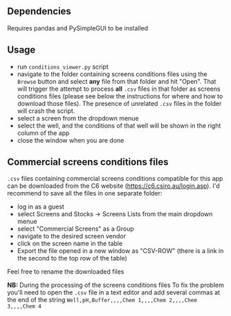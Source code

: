 ## Dependencies
Requires pandas and PySimpleGUI to be installed

## Usage
- run `conditions_viewer.py` script
- navigate to the folder containing screens conditions files using the `Browse` button and select __any__ file from that folder and hit "Open". 
That will trigger the attempt to process __all__ `.csv` files in that folder as screens conditions files 
(please see below the instructions for where and how to download those files). The presence of unrelated `.csv` files in the folder will crash the script.
- select a screen from the dropdown menue
- select the well, and the conditions of that well will be shown in the right column of the app
- close the window when you are done

## Commercial screens conditions files
`.csv` files containing commercial screens conditions compatible for this app can be downloaded from the C6 website (https://c6.csiro.au/login.asp). 
I'd recommend to save all the files in one separate folder:
- log in as a guest 
- select Screens and Stocks -> Screens Lists from the main dropdown menue 
- select "Commercial Screens" as a Group  
- navigate to the desired screen vendor 
- click on the screen name in the table 
- Export the file opened in a new window as "CSV-ROW" (there is a link in the second to the top row of the table)

Feel free to rename the downloaded files

__NB:__ During the processing of the screens conditions files
To fix the problem you'll need to open the `.csv` file in a text editor and add several commas at the end of the string 
`Well,pH,Buffer,,,,Chem 1,,,,Chem 2,,,,Chem 3,,,,Chem 4`
